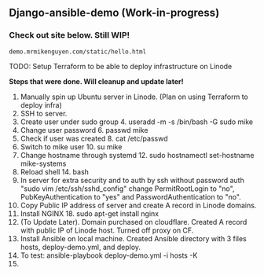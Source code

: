 ## Django-ansible-demo (Work-in-progress)

### Check out site below. Still WIP!

```
demo.mrmikenguyen.com/static/hello.html
```

TODO: Setup Terraform to be able to deploy infrastructure on Linode

**Steps that were done. Will cleanup and update later!**
1. Manually spin up Ubuntu server in Linode. (Plan on using Terraform to deploy infra)
2. SSH to server.
3. Create user under sudo group
   4. useradd -m -s /bin/bash -G sudo mike
5. Change user password
   6. passwd mike
7. Check if user was created
   8. cat /etc/passwd
9. Switch to mike user
   10. su mike
11. Change hostname through systemd
    12. sudo hostnamectl set-hostname mike-systems
13. Reload shell
    14. bash
15. In server for extra security and to auth by ssh without password auth "sudo vim /etc/ssh/sshd_config" change PermitRootLogin to "no", PubKeyAuthentication to "yes" and PasswordAuthentication to "no".
16. Copy Public IP address of server and create A record in Linode domains.
17. Install NGINX
    18. sudo apt-get install nginx
19. (To Update Later). Domain purchased on cloudflare. Created A record with public IP of Linode host. Turned off proxy on CF.
20. Install Ansible on local machine. Created Ansible directory with 3 files hosts, deploy-demo.yml, and deploy.
21. To test: ansible-playbook deploy-demo.yml -i hosts -K
22. 